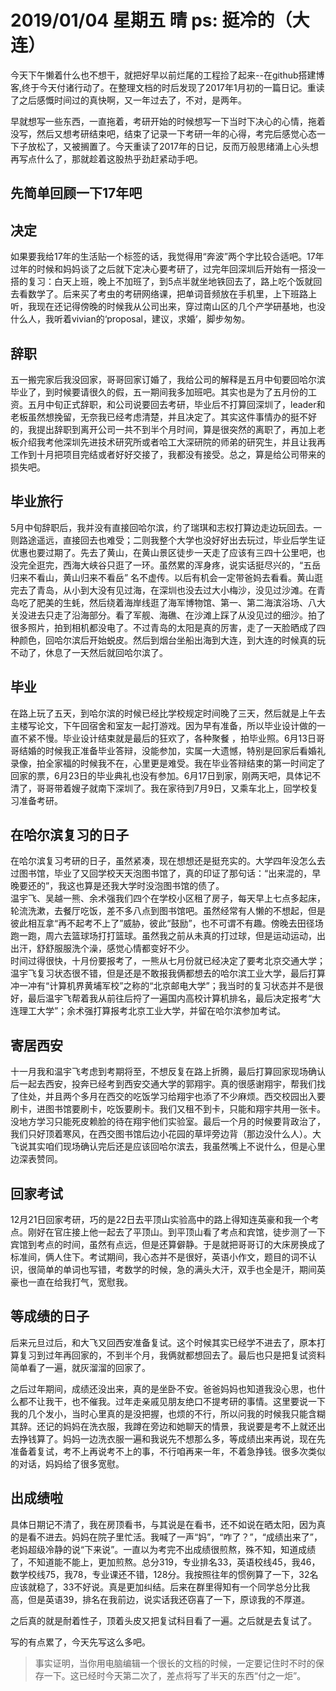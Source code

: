 # 2019/01/04	星期五		晴 ps: 挺冷的（大连）  

今天下午懒着什么也不想干，就把好早以前烂尾的工程捡了起来--在github搭建博客,终于今天付诸行动了。在整理文档的时后发现了2017年1月初的一篇日记。重读了之后感慨时间过的真快啊，又一年过去了，不对，是两年。    

早就想写一些东西，一直拖着，考研开始的时候想写一下当时下决心的心情，拖着没写，然后又想考研结束吧，结束了记录一下考研一年的心得，考完后感觉心态一下子放松了，又被搁置了。今天重读了2017年的日记，反而万般思绪涌上心头想再写点什么了，那就趁着这股热乎劲赶紧动手吧。  

## 先简单回顾一下17年吧  

## 决定  
如果要我给17年的生活贴一个标签的话，我觉得用“奔波”两个字比较合适吧。17年过年的时候和妈妈谈了之后就下定决心要考研了，过完年回深圳后开始有一搭没一搭的复习：白天上班，晚上不加班了，到5点半就坐地铁回去了，路上吃个饭就回去看数学了。后来买了考虫的考研网络课，把单词音频放在手机里，上下班路上听，我现在还记得傍晚的时候我从公司出来，穿过南山区的几个产学研基地，也没什么人，我听着vivian的‘proposal，建议，求婚’，脚步匆匆。  

## 辞职  
五一搬完家后我没回家，哥哥回家订婚了，我给公司的解释是五月中旬要回哈尔滨毕业了，到时候要请很久的假，五一期间我多加班吧。其实也是为了五月份的工资。五月中旬正式辞职，和公司说要回去考研，毕业后不打算回深圳了，leader和老板虽然想挽留，无奈我已经考虑清楚，并且决定了。其实这件事情办的挺不好的，我提出辞职到离开公司一共不到半个月时间，算是很突然的离职了，再加上老板介绍我考他深圳先进技术研究所或者哈工大深研院的师弟的研究生，并且让我再工作到十月把项目完结或者好好交接了，我都没有接受。总之，算是给公司带来的损失吧。  

## 毕业旅行  
5月中旬辞职后，我并没有直接回哈尔滨，约了瑞琪和志权打算边走边玩回去。一则路途遥远，直接回去也难受；二则我整个大学也没好好出去玩过，毕业后学生证优惠也要过期了。先去了黄山，在黄山景区徒步一天走了应该有三四十公里吧，也没完全逛完，西海大峡谷只逛了一环。虽然累的浑身疼，说实话挺尽兴的，“五岳归来不看山，黄山归来不看岳” 名不虚传。以后有机会一定带爸妈去看看。黄山逛完去了青岛，从小到大没有见过海，在深圳也没去过大小梅沙，没见过沙滩。在青岛吃了肥美的生蚝，然后绕着海岸线逛了海军博物馆、第一、第二海滨浴场、八大关没进去只走了沿海部分。看了军舰、海礁、在沙滩上踩了从没见过的细沙。拍了很多照片，拍到相机都没电了。不过青岛的太阳是真的厉害，走了一天脸晒成了四种颜色，回哈尔滨后开始蜕皮。然后到烟台坐船出海到大连，到大连的时候真的玩不动了，休息了一天然后就回哈尔滨了。  

## 毕业  
在路上玩了五天，到哈尔滨的时候已经比学校规定时间晚了三天，然后就是上午去主楼写论文，下午回宿舍和室友一起打游戏。因为早有准备，所以毕业设计做的一直不紧不慢。毕业设计结束就是最后的狂欢了，各种聚餐 ，拍毕业照。6月13日哥哥结婚的时候我正准备毕业答辩，没能参加，实属一大遗憾，特别是回家后看婚礼录像，拍全家福的时候我不在，心里更是难受。我在毕业答辩结束的第一时间定了回家的票，6月23日的毕业典礼也没有参加。6月17日到家，刚两天吧，具体记不清了，哥哥带着嫂子就南下深圳了。我在家待到7月9日，又乘车北上，回学校复习准备考研。   

## 在哈尔滨复习的日子  
在哈尔滨复习考研的日子，虽然紧凑，现在想想还是挺充实的。大学四年没怎么去过图书馆，毕业了又回学校天天泡图书馆了，真的印证了那句话：“出来混的，早晚要还的”，我这也算是还我大学时没泡图书馆的债了。  
温宇飞、吴越一熊、余术强我们四个在学校小区租了房子，每天早上七点多起床，轮流洗漱，去餐厅吃饭，差不多八点到图书馆吧。虽然经常有人懒的不想起，但是彼此相互拿“再不起考不上了”威胁，彼此“鼓励”，也不可谓不有趣。傍晚去田径场跑一跑，周六去篮球场打打篮球。虽然我之前从未真的打过球，但是运动运动，出出汗，舒舒服服洗个澡，感觉心情都变好不少。  
时间过得很快，十月份要报考了，一熊从七月份就已经决定了要考北京交通大学；温宇飞复习状态很不错，但是还是不敢报我俩都想去的哈尔滨工业大学，最后打算冲一冲有“计算机界黄埔军校”之称的“北京邮电大学”；我当时的复习状态并不是很好，最后温宇飞帮着我从前往后捋了一遍国内高校计算机排名，最后决定报考“大连理工大学”；余术强打算报考北京工业大学，并留在哈尔滨参加考试。  

## 寄居西安  
十一月我和温宇飞考虑到考期将至，不想反复在路上折腾，最后打算回家现场确认后一起去西安，投奔已经考到西安交通大学的郭翔宇。真的很感谢翔宇，帮我们找了住处，并且两个多月在西交的吃饭学习给翔宇也添了不少麻烦。西交校园出入要刷卡，进图书馆要刷卡，吃饭要刷卡。我们又租不到卡，只能和翔宇共用一张卡。没地方学习只能死皮赖脸的待在翔宇他们实验室。最后一个月的时候要背政治了，我们只好顶着寒风，在西交图书馆后边小花园的草坪旁边背（那边没什么人）。大飞说其实咱们现场确认完后还是应该回哈尔滨去，我虽然嘴上不说什么，但是心里边深表赞同。    

## 回家考试  
12月21日回家考研，巧的是22日去平顶山实验高中的路上得知连英豪和我一个考点。刚好在官庄接上他一起去了平顶山。到平顶山看了考点和宾馆，徒步测了一下宾馆到考点的时间，虽然有点远，但是还算僻静。于是就把哥哥订的大床房换成了标准间，俩人住下。考试期间，我心态并不是很好，英语小作文，题目的词不认识，很简单的单词也写错，考数学的时候，急的满头大汗，双手也全是汗，期间英豪也一直在给我打气，宽慰我。  

## 等成绩的日子  
后来元旦过后，和大飞又回西安准备复试。这个时候其实已经学不进去了，原本打算复习到过年再回家的，不到半个月，我俩就都想回去了。最后也只是把复试资料简单看了一遍，就灰溜溜的回家了。  

之后过年期间，成绩还没出来，真的是坐卧不安。爸爸妈妈也知道我没心思，也什么都不让我干，也不催我。过年走亲戚见朋友绝口不提考研的事情。这里要说一下我的几个发小，当时心里真的是没把握，也烦的不行，所以问我的时候我只能含糊其辞。还记的妈妈在洗衣服，我蹲在旁边和她聊天的情景，我说要是考不上就还出去挣钱算了。妈妈一边洗衣服一遍和我说先不想那么多，等成绩出来再说，现在先准备着复试，考不上再说考不上的事，不行咱再来一年，不着急挣钱。很多次类似的对话，妈妈给了很多宽慰。  

## 出成绩啦  
具体日期记不清了，我在房顶看书，与其说是在看书，还不如说在晒太阳，因为真的是看不进去。妈妈在院子里忙活。我喊了一声“妈”，“咋了？”，“成绩出来了”，老妈超级冷静的说“下来说”。一直以为考完不出成绩很煎熬，殊不知，知道成绩了，不知道能不能上，更加煎熬。总分319，专业排名33，英语校线45，我46，数学校线75，我78，专业课还不错，128分。我按照往年的惯例算了一下，32名应该就稳了，33不好说。真是更加纠结。后来在群里得知有一个同学总分比我高，但是英语39，排名在我前边，说实话我还窃喜了一下，原谅我的不厚道。  

之后真的就是耐着性子，顶着头皮又把复试科目看了一遍。之后就是去复试了。   

写的有点累了，今天先写这么多吧。  

> 事实证明，当你用电脑编辑一个很长的文档的时候，一定要记住时不时的保存一下。这已经时今天第二次了，差点将写了半天的东西“付之一炬”。  



